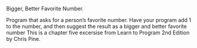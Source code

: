 
Bigger, Better Favorite Number.

Program that asks for a person’s favorite number. 
Have your program add 1 to the number,
and then suggest the result as a bigger and better favorite number
This is a chapter five excersise from Learn to Program 2nd Edition by Chris Pine.